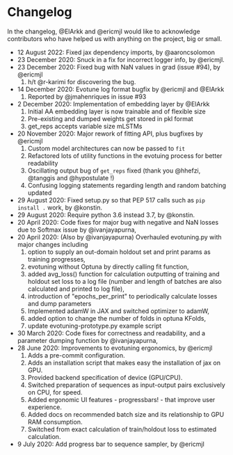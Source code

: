 # Changelog

In the changelog, @ElArkk and @ericmjl would like to acknowledge contributors who have helped us with anything on the project, big or small.

<!-- Please add your contribution to the top -->

- 12 August 2022: Fixed jax dependency imports, by @aaroncsolomon
- 23 December 2020: Snuck in a fix for incorrect logger info, by @ericmjl.
- 23 December 2020: Fixed bug with NaN values in grad (issue #94), by @ericmjl
    1. h/t @r-karimi for discovering the bug.
- 14 December 2020: Evotune log format bugfix by @ericmjl and @ElArkk
    1. Reported by @jmahenriques in issue #93
- 2 December 2020: Implementation of embedding layer by @ElArkk
    1. Initial AA embedding layer is now trainable and of flexible size
    2. Pre-existing and dumped weights get stored in pkl format
    3. get_reps accepts variable size mLSTMs
- 20 November 2020: Major rework of fitting API, plus bugfixes by @ericmjl
    1. Custom model architectures can now be passed to `fit`
    2. Refactored lots of utility functions in the evotuing process for better readability
    3. Oscillating output bug of `get_reps` fixed (thank you @hhefzi, @tanggis and @hypostulate !)
    4. Confusing logging statements regarding length and random batching updated
- 29 August 2020: Fixed setup.py so that PEP 517 calls such as `pip install .` work, by @konstin.
- 29 August 2020: Require python 3.6 instead 3.7, by @konstin.
- 20 April 2020: Code fixes for major bug with negative and NaN losses due to Softmax issue by @ivanjayapurna,
- 20 April 2020: (Also by @ivanjayapurna) Overhauled evotuning.py with major changes including
    1. option to supply an out-domain holdout set and print params as training progresses,
    2. evotuning without Optuna by directly calling fit function,
    3. added avg_loss() function for calculation outputting of training and holdout set loss to a log file (number and length of batches are also calculated and printed to log file),
    4. introduction of "epochs_per_print" to periodically calculate losses and dump parameters
    5. Implemented adamW in JAX and switched optimizer to adamW,
    6. added option to change the number of folds in optuna KFolds,
    7. update evotuning-prototype.py example script
- 30 March 2020: Code fixes for correctness and readability, and a parameter dumping function by @ivanjayapurna,
- 28 June 2020: Improvements to evotuning ergonomics, by @ericmjl
    1. Adds a pre-commit configuration.
    2. Adds an installation script that makes easy the installation of jax on GPU.
    3. Provided backend specification of device (GPU/CPU).
    4. Switched preparation of sequences as input-output pairs exclusively on CPU, for speed.
    5. Added ergonomic UI features - progressbars! - that improve user experience.
    6. Added docs on recommended batch size and its relationship to GPU RAM consumption.
    7. Switched from exact calculation of train/holdout loss to estimated calculation.
- 9 July 2020: Add progress bar to sequence sampler, by @ericmjl
